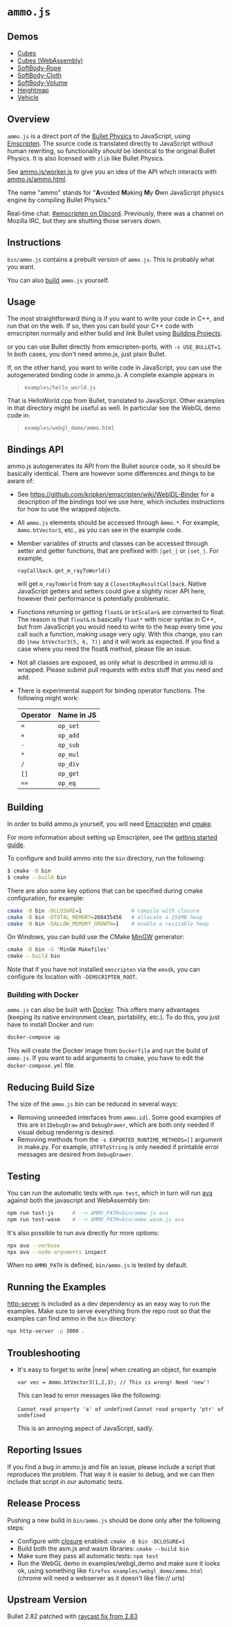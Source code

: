 # `ammo.js`

## Demos

- [Cubes](https://rawcdn.githack.com/kripken/ammo.js/99d0ec0b1e26d7ccc13e013caba8e8a5c98d953b/examples/webgl_demo/ammo.html)
- [Cubes (WebAssembly)](https://rawcdn.githack.com/kripken/ammo.js/99d0ec0b1e26d7ccc13e013caba8e8a5c98d953b/examples/webgl_demo/ammo.wasm.html)
- [SoftBody-Rope](https://rawcdn.githack.com/kripken/ammo.js/99d0ec0b1e26d7ccc13e013caba8e8a5c98d953b/examples/webgl_demo_softbody_rope/index.html)
- [SoftBody-Cloth](https://rawcdn.githack.com/kripken/ammo.js/99d0ec0b1e26d7ccc13e013caba8e8a5c98d953b/examples/webgl_demo_softbody_cloth/index.html)
- [SoftBody-Volume](https://rawcdn.githack.com/kripken/ammo.js/99d0ec0b1e26d7ccc13e013caba8e8a5c98d953b/examples/webgl_demo_softbody_volume/index.html)
- [Heightmap](https://rawcdn.githack.com/kripken/ammo.js/99d0ec0b1e26d7ccc13e013caba8e8a5c98d953b/examples/webgl_demo_terrain/index.html)
- [Vehicle](https://rawcdn.githack.com/kripken/ammo.js/99d0ec0b1e26d7ccc13e013caba8e8a5c98d953b/examples/webgl_demo_vehicle/index.html)

## Overview

`ammo.js` is a direct port of the [Bullet Physics](http://bulletphysics.org/) to JavaScript, using [Emscripten](https://emscripten.org/). The source code is translated directly to JavaScript without human rewriting, so
functionality *should* be identical to the original Bullet Physics. It is also licensed with `zlib` like Bullet Physics.

See [ammo.js/worker.js](https://github.com/kripken/ammo.js/blob/main/examples/webgl_demo/worker.js#L6) to give you an idea of the API which
interacts with [ammo.js/ammo.html](https://github.com/kripken/ammo.js/blob/main/examples/webgl_demo/ammo.html#L14).

The name "ammo" stands for "**A**voided **M**aking **M**y **O**wn JavaScript physics engine by compiling Bullet Physics."

Real-time chat: [#emscripten on Discord](https://discord.gg/53u3EKq). Previously, there was a channel on Mozilla IRC, but they are shutting those servers down.

## Instructions

`bin/ammo.js` contains a prebuilt version of `ammo.js`. This is probably what you want.

You can also [build](#building) `ammo.js` yourself.

## Usage

The most straightforward thing is if you want to write your code in C++, and
run that on the web. If so, then you can build your C++ code with emscripten
normally and either build and link Bullet using [Building Projects](https://emscripten.org/docs/compiling/Building-Projects.html).

or you can use Bullet directly from emscripten-ports, with `-s USE_BULLET=1`.
In both cases, you don't need ammo.js, just plain Bullet.

If, on the other hand, you want to write code in JavaScript, you can use the
autogenerated binding code in ammo.js. A complete example appears in

> `examples/hello_world.js`

That is HelloWorld.cpp from Bullet, translated to JavaScript. Other examples
in that directory might be useful as well. In particular see the WebGL
demo code in:

> `examples/webgl_demo/ammo.html`

## Bindings API

ammo.js autogenerates its API from the Bullet source code, so it should
be basically identical. There are however some differences and things
to be aware of:

- See <https://github.com/kripken/emscripten/wiki/WebIDL-Binder>
  for a description of the bindings tool we use here, which includes
  instructions for how to use the wrapped objects.

- All `ammo.js` elements should be accessed through `Ammo.*`. For example,
  `Ammo.btVector3`, etc., as you can see in the example code.

- Member variables of structs and classes can be accessed through
  setter and getter functions, that are prefixed with `|get_|` or `|set_|`.
  For example,

  `rayCallback.get_m_rayToWorld()`

  will get `m_rayToWorld` from say a `ClosestRayResultCallback`. Native
  JavaScript getters and setters could give a slightly nicer API here,
  however their performance is potentially problematic.

- Functions returning or getting `float&` or `btScalar&` are converted to
  float. The reason is that `float&` is basically `float*` with nicer syntax
  in C++, but from JavaScript you would need to write to the heap every
  time you call such a function, making usage very ugly. With this change,
  you can do `|new btVector3(5, 6, 7)|` and it will work as expected. If
  you find a case where you need the float& method, please file an issue.

- Not all classes are exposed, as only what is described in ammo.idl is
  wrapped. Please submit pull requests with extra stuff that you need
  and add.

- There is experimental support for binding operator functions. The following
  might work:

  | Operator | Name in JS |
  | -------- | ---------- |
  | `=`      | `op_set`   |
  | `+`      | `op_add`   |
  | `-`      | `op_sub`   |
  | `*`      | `op_mul`   |
  | `/`      | `op_div`   |
  | `[]`     | `op_get`   |
  | `==`     | `op_eq`    |

## Building

In order to build ammo.js yourself, you will need
[Emscripten](http://emscripten.org) and [cmake](https://cmake.org/download).

For more information about setting up Emscripten, see the [getting started
guide](https://emscripten.org/docs/getting_started).

To configure and build ammo into the `bin` directory, run the following:

```bash
$ cmake -B bin
$ cmake --build bin
```

There are also some key options that can be specified during cmake
configuration, for example:

```bash
cmake -B bin -DCLOSURE=1                # compile with closure
cmake -B bin -DTOTAL_MEMORY=268435456   # allocate a 256MB heap
cmake -B bin -DALLOW_MEMORY_GROWTH=1    # enable a resizable heap
```

On Windows, you can build use the CMake [MinGW](https://chocolatey.org/packages/mingw) generator:

```bat
cmake -B bin -G 'MinGW Makefiles'
cmake --build bin
```

Note that if you have not installed `emscripten` via the `emsdk`, you can configure
its location with `-DEMSCRIPTEN_ROOT`.

### Building with Docker

`ammo.js` can also be built with [Docker](https://www.docker.com).
This offers many advantages (keeping its native environment clean, portability, etc.).
To do this, you just have to install Docker and run:

```bash
docker-compose up
```

This will create the Docker image from `Dockerfile` and run the build of `ammo.js`. If you want to add arguments to cmake, you have to edit the `docker-compose.yml` file.

## Reducing Build Size

The size of the `ammo.js` bin can be reduced in several ways:

- Removing unneeded interfaces from `ammo.idl`. Some good examples of this are `btIDebugDraw` and `DebugDrawer`, which are both only needed if visual debug rendering is desired.
- Removing methods from the `-s EXPORTED_RUNTIME_METHODS=[]` argument in make.py. For example, `UTF8ToString` is only needed if printable error messages are desired from `DebugDrawer`.

## Testing

You can run the automatic tests with `npm test`, which in turn will run [ava](https://github.com/avajs/ava) against both the javascript and WebAssembly bin:

```bash
npm run test-js      # --> AMMO_PATH=bin/ammo.js ava
npm run test-wasm    # --> AMMO_PATH=bin/ammo.wasm.js ava
```

It's also possible to run ava directly for more options:

```bash
npx ava --verbose
npx ava --node-arguments inspect
```

When no `AMMO_PATH` is defined, `bin/ammo.js` is tested by default.

## Running the Examples

[http-server](https://github.com/http-party/http-server) is included as a dev
dependency as an easy way to run the examples. Make sure to serve everything
from the repo root so that the examples can find ammo in the `bin`
directory:

```bash
npx http-server -p 3000 .
```

## Troubleshooting

- It's easy to forget to write |new| when creating an object, for
  example

  `var vec = Ammo.btVector3(1,2,3); // This is wrong! Need 'new'!`

  This can lead to error messages like the following:

  `Cannot read property 'a' of undefined`
  `Cannot read property 'ptr' of undefined`

  This is an annoying aspect of JavaScript, sadly.

## Reporting Issues

If you find a bug in ammo.js and file an issue, please include a script
that reproduces the problem. That way it is easier to debug, and we can
then include that script in our automatic tests.

## Release Process

Pushing a new build in `bin/ammo.js` should be done only after the
following steps:

- Configure with [closure](https://github.com/google/closure-compiler)
  enabled: `cmake -B bin -DCLOSURE=1`
- Build both the asm.js and wasm libraries: `cmake --build bin`
- Make sure they pass all automatic tests: `npm test`
- Run the WebGL demo in examples/webgl_demo and make sure it looks
  ok, using something like `firefox examples/webgl_demo/ammo.html`
  (chrome will need a webserver as it doesn't like file:// urls)

## Upstream Version

Bullet 2.82 patched with [raycast fix from 2.83](https://github.com/bulletphysics/bullet3/commit/7151865c16ba996996206e1fd7869cbb1e7edd8d)

